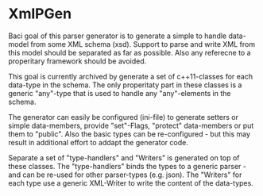 # XmlPGen
Baci goal of this parser generator is to generate a simple to handle data-model from some XML schema (xsd).
Support to parse and write XML from this model should be separated as far as possible.
Also any referecne to a properitary framework should be avoided.

This goal is currently archived by generate a set of c++11-classes for each data-type in the schema.
The only properitaty part in these classes is a generic "any"-type that is used to handle any "any"-elements in the schema.

The generator can easily be configured (ini-file) to generate setters or simple data-members, provide "set"-Flags, 
"protect" data-members or put them to "public". Also the basic types can be re-configured - but this may result in additional effort to addapt the generator code.


Separate a set of "type-handlers" and "Writers" is generated on top of these classes.
The "type-handlers" binds the types to a generic parser - and can be re-used for other parser-types (e.g. json).
The "Writers" for each type use a generic XML-Writer to write the content of the data-types.

